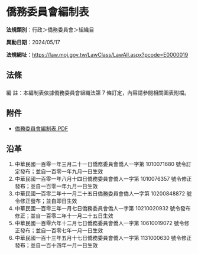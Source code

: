# 僑務委員會編制表



**法規類別**：行政＞僑務委員會＞組織目

**異動日期**：2024/05/17  

**法規網址**：https://law.moj.gov.tw/LawClass/LawAll.aspx?pcode=E0000019



## 法條
##### 
編      註：本編制表依據僑務委員會組織法第 7  條訂定，內容請參閱相關圖表附檔。
## 附件
* [僑務委員會編制表.PDF](https://law.moj.gov.tw/LawClass/LawGetFile.ashx?FileId=0000368956)
## 沿革
1. 中華民國一百零一年三月二十一日僑務委員會僑人一字第 1010071680 號令訂定發布；並自一百零一年九月一日生效
1. 中華民國一百零一年八月十四日僑務委員會僑人一字第 1010076357 號令修正發布；並自一百零一年九月一日生效
1. 中華民國一百零二年十一月二十五日僑務委員會僑人一字第 10200848872  號令修正發布；並自即日生效
1. 中華民國一百零三年一月七日僑務委員會僑人一字第 10210020932  號令發布修正；並自一百零二年十一月二十五日生效
1. 中華民國一百零六年十二月七日僑務委員會僑人一字第 10610019072  號令修正發布；並自一百零七年一月一日生效
1. 中華民國一百十三年五月十七日僑務委員會僑人一字第 1131000630 號令修正發布；並自一百十四年一月一日生效
